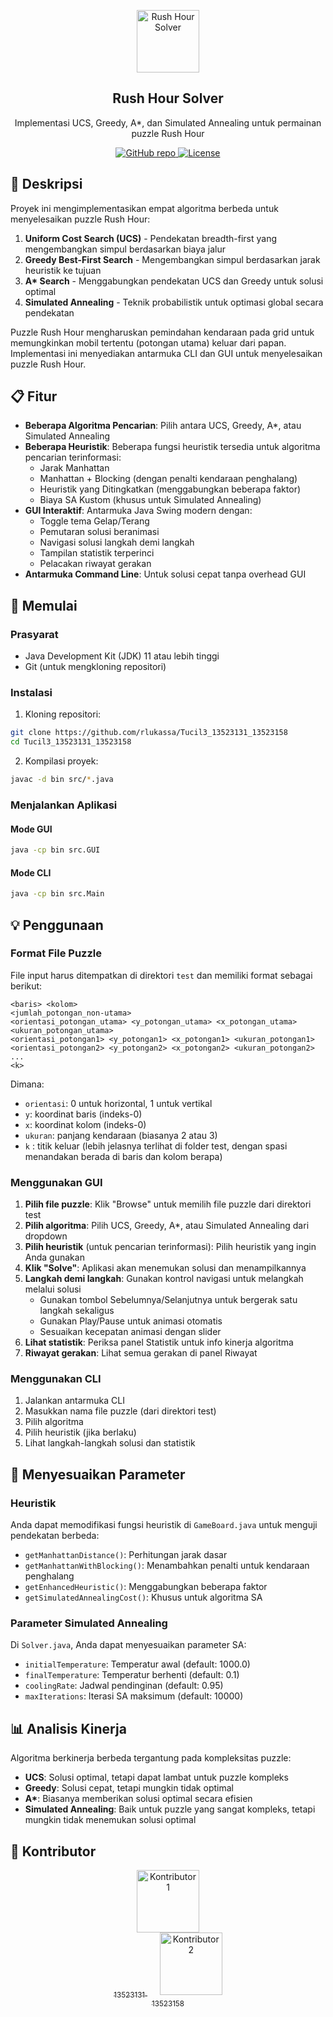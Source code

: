 <p align="center">
 <img width="100px" src="https://i0.wp.com/is4-ssl.mzstatic.com/image/thumb/Purple112/v4/a7/85/b1/a785b1cb-ec98-546f-6ab3-2ed139151e38/AppIcon-0-0-1x_U007emarketing-0-0-0-7-0-0-sRGB-0-0-0-GLES2_U002c0-512MB-85-220-0-0.png/512x512bb.jpg?w=1200&ssl=1" align="center" alt="Rush Hour Solver" />
 <h2 align="center">Rush Hour Solver</h2>
 <p align="center">Implementasi UCS, Greedy, A*, dan Simulated Annealing untuk permainan puzzle Rush Hour</p>
</p>
<p align="center">
  <a href="https://github.com/rlukassa/Tucil3_13523131_13523158">
    <img alt="GitHub repo" src="https://img.shields.io/badge/github-repo-green?style=flat&logo=github" />
  </a>
  <a href="LICENSE">
    <img alt="License" src="https://img.shields.io/badge/license-MIT-blue?style=flat" />
  </a>
</p>

## 📝 Deskripsi

Proyek ini mengimplementasikan empat algoritma berbeda untuk menyelesaikan puzzle Rush Hour:
1. **Uniform Cost Search (UCS)** - Pendekatan breadth-first yang mengembangkan simpul berdasarkan biaya jalur
2. **Greedy Best-First Search** - Mengembangkan simpul berdasarkan jarak heuristik ke tujuan
3. **A\* Search** - Menggabungkan pendekatan UCS dan Greedy untuk solusi optimal
4. **Simulated Annealing** - Teknik probabilistik untuk optimasi global secara pendekatan

Puzzle Rush Hour mengharuskan pemindahan kendaraan pada grid untuk memungkinkan mobil tertentu (potongan utama) keluar dari papan. Implementasi ini menyediakan antarmuka CLI dan GUI untuk menyelesaikan puzzle Rush Hour.

## 📋 Fitur

- **Beberapa Algoritma Pencarian**: Pilih antara UCS, Greedy, A*, atau Simulated Annealing
- **Beberapa Heuristik**: Beberapa fungsi heuristik tersedia untuk algoritma pencarian terinformasi:
  - Jarak Manhattan
  - Manhattan + Blocking (dengan penalti kendaraan penghalang)
  - Heuristik yang Ditingkatkan (menggabungkan beberapa faktor)
  - Biaya SA Kustom (khusus untuk Simulated Annealing)
- **GUI Interaktif**: Antarmuka Java Swing modern dengan:
  - Toggle tema Gelap/Terang
  - Pemutaran solusi beranimasi
  - Navigasi solusi langkah demi langkah
  - Tampilan statistik terperinci
  - Pelacakan riwayat gerakan
- **Antarmuka Command Line**: Untuk solusi cepat tanpa overhead GUI

## 🚀 Memulai

### Prasyarat
- Java Development Kit (JDK) 11 atau lebih tinggi
- Git (untuk mengkloning repositori)

### Instalasi

1. Kloning repositori:
```bash
git clone https://github.com/rlukassa/Tucil3_13523131_13523158
cd Tucil3_13523131_13523158
```

2. Kompilasi proyek:
```bash
javac -d bin src/*.java
```

### Menjalankan Aplikasi

#### Mode GUI
```bash
java -cp bin src.GUI
```

#### Mode CLI
```bash
java -cp bin src.Main
```

## 💡 Penggunaan

### Format File Puzzle

File input harus ditempatkan di direktori `test` dan memiliki format sebagai berikut:

```
<baris> <kolom>
<jumlah_potongan_non-utama>
<orientasi_potongan_utama> <y_potongan_utama> <x_potongan_utama> <ukuran_potongan_utama>
<orientasi_potongan1> <y_potongan1> <x_potongan1> <ukuran_potongan1>
<orientasi_potongan2> <y_potongan2> <x_potongan2> <ukuran_potongan2>
...
<k>
```

Dimana:
- `orientasi`: 0 untuk horizontal, 1 untuk vertikal
- `y`: koordinat baris (indeks-0)
- `x`: koordinat kolom (indeks-0)
- `ukuran`: panjang kendaraan (biasanya 2 atau 3)
- `k` : titik keluar (lebih jelasnya terlihat di folder test, dengan spasi menandakan berada di baris dan kolom berapa)

### Menggunakan GUI

1. **Pilih file puzzle**: Klik "Browse" untuk memilih file puzzle dari direktori test
2. **Pilih algoritma**: Pilih UCS, Greedy, A*, atau Simulated Annealing dari dropdown
3. **Pilih heuristik** (untuk pencarian terinformasi): Pilih heuristik yang ingin Anda gunakan
4. **Klik "Solve"**: Aplikasi akan menemukan solusi dan menampilkannya
5. **Langkah demi langkah**: Gunakan kontrol navigasi untuk melangkah melalui solusi
   - Gunakan tombol Sebelumnya/Selanjutnya untuk bergerak satu langkah sekaligus
   - Gunakan Play/Pause untuk animasi otomatis
   - Sesuaikan kecepatan animasi dengan slider
6. **Lihat statistik**: Periksa panel Statistik untuk info kinerja algoritma
7. **Riwayat gerakan**: Lihat semua gerakan di panel Riwayat

### Menggunakan CLI

1. Jalankan antarmuka CLI
2. Masukkan nama file puzzle (dari direktori test)
3. Pilih algoritma
4. Pilih heuristik (jika berlaku)
5. Lihat langkah-langkah solusi dan statistik

## 🔧 Menyesuaikan Parameter

### Heuristik

Anda dapat memodifikasi fungsi heuristik di `GameBoard.java` untuk menguji pendekatan berbeda:
- `getManhattanDistance()`: Perhitungan jarak dasar
- `getManhattanWithBlocking()`: Menambahkan penalti untuk kendaraan penghalang
- `getEnhancedHeuristic()`: Menggabungkan beberapa faktor
- `getSimulatedAnnealingCost()`: Khusus untuk algoritma SA

### Parameter Simulated Annealing

Di `Solver.java`, Anda dapat menyesuaikan parameter SA:
- `initialTemperature`: Temperatur awal (default: 1000.0)
- `finalTemperature`: Temperatur berhenti (default: 0.1)
- `coolingRate`: Jadwal pendinginan (default: 0.95)
- `maxIterations`: Iterasi SA maksimum (default: 10000)

## 📊 Analisis Kinerja

Algoritma berkinerja berbeda tergantung pada kompleksitas puzzle:
- **UCS**: Solusi optimal, tetapi dapat lambat untuk puzzle kompleks
- **Greedy**: Solusi cepat, tetapi mungkin tidak optimal
- **A\***: Biasanya memberikan solusi optimal secara efisien
- **Simulated Annealing**: Baik untuk puzzle yang sangat kompleks, tetapi mungkin tidak menemukan solusi optimal

## 👥 Kontributor

<p align="center">
  <a href="https://github.com/Awfidz">
    <img src="https://avatars.githubusercontent.com/u/167051609?v=4" width="100px" alt="Kontributor 1" /><br />
    <sub>13523131</sub>
  </a>
  &nbsp;&nbsp;&nbsp;&nbsp;
  <a href="https://github.com/rlukassa">
    <img src="https://avatars.githubusercontent.com/u/164935134?v=4" width="100px" alt="Kontributor 2" /><br />
    <sub>13523158</sub>
  </a>
</p>
